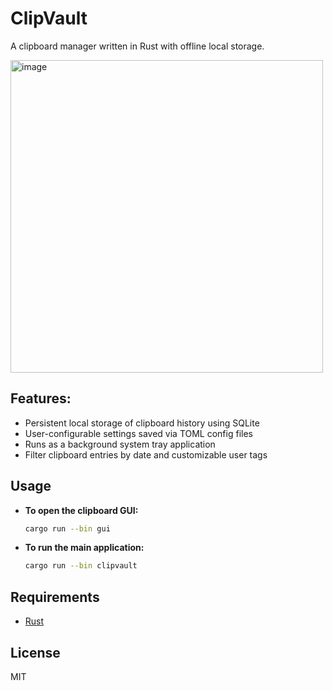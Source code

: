 # ClipVault
A clipboard manager written in Rust with offline local storage.

<img width="500" height="500" alt="image" src="https://github.com/user-attachments/assets/321af03c-39f3-4679-b3ed-103fa5b0c3e4" />

## Features:
- Persistent local storage of clipboard history using SQLite
- User-configurable settings saved via TOML config files
- Runs as a background system tray application
- Filter clipboard entries by date and customizable user tags

## Usage

- **To open the clipboard GUI:**
    ```sh
    cargo run --bin gui
    ```

- **To run the main application:**
    ```sh
    cargo run --bin clipvault
    ```

## Requirements

- [Rust](https://www.rust-lang.org/tools/install)

## License

MIT
